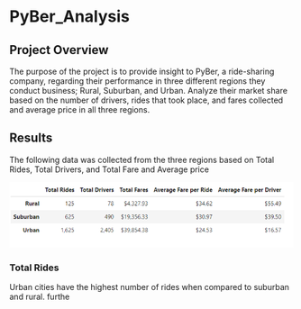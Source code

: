 # PyBer_Analysis

## Project Overview

The purpose of the project is to provide insight to PyBer, a ride-sharing company, regarding their performance in three different regions they conduct business; Rural, Suburban, and Urban. Analyze their market share based on the number of drivers, rides that took place, and fares collected and  average price in all three regions.

## Results

The following data was collected from the three regions based on Total Rides, Total Drivers, and Total Fare and Average price

![image](https://github.com/Dibarra11/PyBer_Analysis/blob/b2a3d6f845ec2196a50e8fdf0f0d15b5e9773128/fig8.png)


### Total Rides 

Urban cities have the highest number of rides when compared to suburban and rural. furthe
